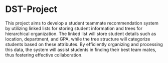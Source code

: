 # DST-Project
This project aims to develop a student teammate recommendation system by utilizing linked lists for storing student information and trees for hierarchical organization. The linked list will store student details such as location, department, and GPA, while the tree structure will categorize students based on these attributes. By efficiently organizing and processing this data, the system will assist students in finding their best team mates, thus fostering effective collaboration.
